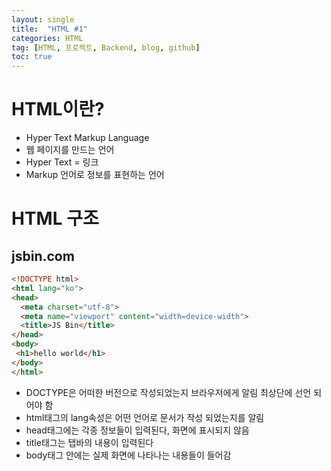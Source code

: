 ```yaml
---
layout: single
title:  "HTML #1"
categories: HTML
tag: [HTML, 프로젝트, Backend, blog, github]
toc: true
---
```


# HTML이란?
- Hyper Text Markup Language
- 웹 페이지를 만드는 언어  
- Hyper Text = 링크
- Markup 언어로 정보를 표현하는 언어

# HTML 구조
## jsbin.com
```html
<!DOCTYPE html>
<html lang="ko">
<head>
  <meta charset="utf-8">
  <meta name="viewport" content="width=device-width">
  <title>JS Bin</title>
</head>
<body>
 <h1>hello world</h1>
</body>
</html>
```
- DOCTYPE은 어떠한 버전으로 작성되었는지 브라우저에게 알림 최상단에 선언 되어야 함
- html태그의 lang속성은 어떤 언어로 문서가 작성 되었는지를 알림
- head태그에는 각종 정보들이 입력된다, 화면에 표시되지 않음
- title태그는 탭바의 내용이 입력된다
- body태그 안에는 실제 화면에 나타나는 내용들이 들어감
